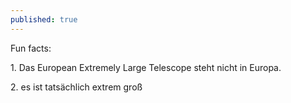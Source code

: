 ```yaml
---
published: true
---
```


<p>Fun facts:</p>

<p>1. Das European Extremely Large Telescope steht nicht in Europa.</p>

<p>2. es ist tatsächlich extrem groß</p>


